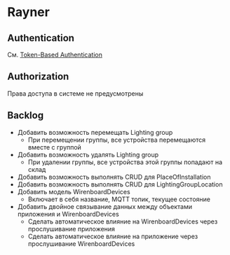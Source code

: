 # Rayner

## Authentication

См. [Token-Based Authentication](./docs/Token-Based-Authentication.md)

## Authorization

Права доступа в системе не предусмотрены

## Backlog

- Добавить возможность перемещать Lighting group
  - При перемещении группы, все устройства перемещаются вместе с группой
- Добавить возможность удалять Lighting group
  - При удалении группы, все устройства этой группы попадают на склад
- Добавить возможность выполнять CRUD для PlaceOfInstallation
- Добавить возможность выполнять CRUD для LightingGroupLocation
- Добавить модель WirenboardDevices
  - Включает в себя название, MQTT топик, текущее состояние
- Добавить двойное связывание данных между объектами приложения и WirenboardDevices
  - Сделать автоматическое влияние на WirenboardDevices через прослушивание приложения
  - Сделать автоматическое влияние на приложение через прослушивание WirenboardDevices
